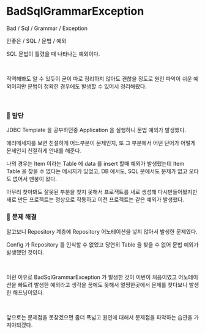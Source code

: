# BadSqlGrammarException

Bad / Sql / Grammar / Exception

안좋은 / SQL / 문법 / 예외

SQL 문법이 틀렸을 때 나타나는 예외이다.

<br>

직역해봐도 알 수 있듯이 굳이 따로 정리하지 않아도 괜찮을 정도로 원인 파악이 쉬운 예외이지만 문법이 정확한 경우에도 발생할 수 있어서 정리해봤다.

<br>

### 📍 발단

JDBC Template 을 공부하던중 Application 을 실행하니 문법 예외가 발생했다.

에러메세지를 보면 친절하게 어느부분이 문제인지, 또 그 부분에서 어떤 단어가 어떻게 문제인지 친절하게 안내를 해준다.

나의 경우는 Item 이라는 Table 에 data 를 insert 할때 예외가 발생했는데
Item Table 을 찾을 수 없다는 메시지가 있었고,
DB 에서도, SQL 문에서도 문제가 없고 오타도 없어서 맨붕이 왔다.
<br>

아무리 찾아봐도 잘못된 부분을 찾지 못해서 프로잭트를 새로 생성해 다시만들어봤지만
새로 만든 프로젝트는 정상으로 작동하고 이전 프로젝트는 같은 예외가 발생했다.
<br>

### 📍 문제 해결

알고보니 Repository 계층에 Repository 어노테이션을 넣지 않아서 발생한 문제였다.

Config 가 Repository 를 인식할 수 없었고 당연히 Table 을 찾을 수 없어 문법 예외가 발생했던 것이다.

<br>

이런 이유로 BadSqlGrammarException 가 발생한 것이 이번이 처음이였고 어노테이션을 빠트려 발생한 예외라고 생각을 꿈에도 못해서 멀쩡한곳에서 문제를 찾다보니 발생한 해프닝이였다.

<br>

앞으로는 문제점을 못찾겠으면 좀더 폭넓고 원인에 대해서 문제점을 파악하는 습관을 가져야되겠다.